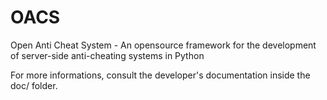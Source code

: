 OACS
====

Open Anti Cheat System - An opensource framework for the development of server-side anti-cheating systems in Python

For more informations, consult the developer's documentation inside the doc/ folder.
